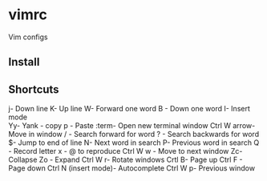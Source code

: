 # vimrc
Vim configs
## Install 

## Shortcuts 
j- Down line 
K- Up line 
W- Forward one word 
B - Down one word 
I- Insert mode  
Yy- Yank - copy 
p - Paste 
:term- Open new terminal window 
Ctrl W arrow- Move in window 
/ <word>- Search forward for word 
? <word> - Search backwards for word 
$- Jump to end of line 
N- Next word in search 
P- Previous word in search 
Q <x>- Record letter x - @<x> to reproduce 
Ctrl W w - Move to next window 
Zc- Collapse 
Zo - Expand 
Ctrl W r- Rotate windows 
Crtl B- Page up 
Ctrl F - Page down 
Ctrl N (insert mode)- Autocomplete 
Ctrl W p- Previous window 